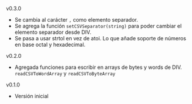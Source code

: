 v0.3.0

 * Se cambia al carácter `,` como elemento separador.
 * Se agrega la función `setCSVSeparator(string)` para poder cambiar el elemento
     separador desde DIV.
 * Se pasa a usar strtol en vez de atoi. Lo que añade soporte de números en
     base octal y hexadecimal.

v0.2.0

 * Agregada funciones para escribir en arrays de bytes y words de DIV.
     `readCSVToWordArray` y `readCSVToByteArray`

v0.1.0

 * Versión inicial
